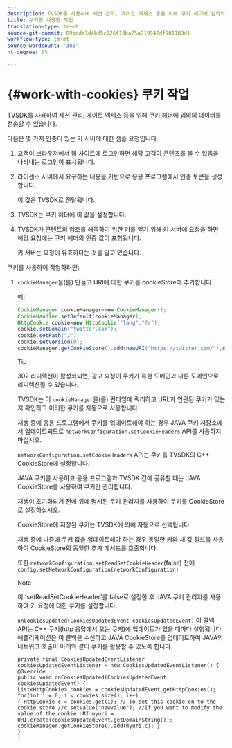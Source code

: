 ```yaml
---
description: TVSDK를 사용하여 세션 관리, 게이트 액세스 등을 위해 쿠키 헤더에 임의의 데이터를 전송할 수 있습니다.
title: 쿠키를 사용한 작업
translation-type: tm+mt
source-git-commit: 89bdda1d4bd5c126f19ba75a819942df901183d1
workflow-type: tm+mt
source-wordcount: '380'
ht-degree: 0%

---
```



# {#work-with-cookies} 쿠키 작업

TVSDK를 사용하여 세션 관리, 게이트 액세스 등을 위해 쿠키 헤더에 임의의 데이터를 전송할 수 있습니다.

다음은 몇 가지 인증이 있는 키 서버에 대한 샘플 요청입니다.

1. 고객이 브라우저에서 웹 사이트에 로그인하면 해당 고객이 콘텐츠를 볼 수 있음을 나타내는 로그인이 표시됩니다.
1. 라이센스 서버에서 요구하는 내용을 기반으로 응용 프로그램에서 인증 토큰을 생성합니다.

   이 값은 TVSDK로 전달됩니다.
1. TVSDK는 쿠키 헤더에 이 값을 설정합니다.
1. TVSDK가 콘텐트의 암호를 해독하기 위한 키를 얻기 위해 키 서버에 요청을 하면 해당 요청에는 쿠키 헤더의 인증 값이 포함됩니다.

   키 서버는 요청이 유효하다는 것을 알고 있습니다.

쿠키를 사용하여 작업하려면:

1. `cookieManager`을(를) 만들고 URI에 대한 쿠키를 cookieStore에 추가합니다.

   예:

   ```java
   CookieManager cookieManager=new CookieManager(); 
   CookieHandler.setDefault(cookieManager);  
   HttpCookie cookie=new HttpCookie("lang","fr"); 
   cookie.setDomain("twitter.com");  
   cookie.setPath("/"); 
   cookie.setVersion(0); 
   cookieManager.getCookieStore().add(newURI("https://twitter.com/"),cookie);
   ```

   >[!TIP]
   >
   >302 리디렉션이 활성화되면, 광고 요청이 쿠키가 속한 도메인과 다른 도메인으로 리디렉션될 수 있습니다.

   TVSDK는 이 `cookieManager`을(를) 런타임에 쿼리하고 URL과 연관된 쿠키가 있는지 확인하고 이러한 쿠키를 자동으로 사용합니다.

   재생 중에 응용 프로그램에서 쿠키를 업데이트해야 하는 경우 JAVA 쿠키 저장소에서 업데이트되므로 `networkConfiguration.setCookieHeaders` API를 사용하지 마십시오.

   `networkConfiguration.setCookieHeaders` API는 쿠키를 TVSDK의 C++ CookieStore에 설정합니다.

   JAVA 쿠키를 사용하고 응용 프로그램과 TVSDK 간에 공유할 때는 JAVA CookieStore를 사용하여 쿠키만 관리합니다.

   재생이 초기화되기 전에 위에 명시된 쿠키 관리자를 사용하여 쿠키를 CookieStore로 설정하십시오.

   CookieStore에 저장된 쿠키는 TVSDK에 의해 자동으로 선택됩니다.

   재생 중에 나중에 쿠키 값을 업데이트해야 하는 경우 동일한 키와 새 값 필드를 사용하여 CookieStore의 동일한 추가 메서드를 호출합니다.

   또한
   `networkConfiguration.setReadSetCookieHeader`(false) 전에
   `config.setNetworkConfiguration(networkConfiguration)`

   >[!NOTE]
   >
   >이 &#39;setReadSetCookieHeader&#39;를 false로 설정한 후 JAVA 쿠키 관리자를 사용하여 키 요청에 대한 쿠키를 설정합니다.

   `onCookiesUpdated(CookiesUpdatedEvent cookiesUpdatedEvent)`
이 콜백 API는 C++ 쿠키(http 응답에서 오는 쿠키)에 업데이트가 있을 때마다 실행됩니다. 애플리케이션은 이 콜백을 수신하고 JAVA CookieStore를 업데이트하여 JAVA의 네트워크 호출이 아래와 같이 쿠키를 활용할 수 있도록 합니다.

   ```
   private final CookiesUpdatedEventListener cookiesUpdatedEventListener = new CookiesUpdatedEventListener() {
   @Override
   public void onCookiesUpdated(CookiesUpdatedEvent cookiesUpdatedEvent) {
   List<HttpCookie> cookies = cookiesUpdatedEvent.getHttpCookies();
   for(int i = 0; i < cookies.size(); i++)
   { HttpCookie c = cookies.get(i); // To set this cookie on to the cookie store //c.setValue("newValue"); //If you want to modify the value of the cookie URI myuri = URI.create(cookiesUpdatedEvent.getDomainString()); cookieManager.getCookieStore().add(myuri,c); }
   }
   }
   ```
